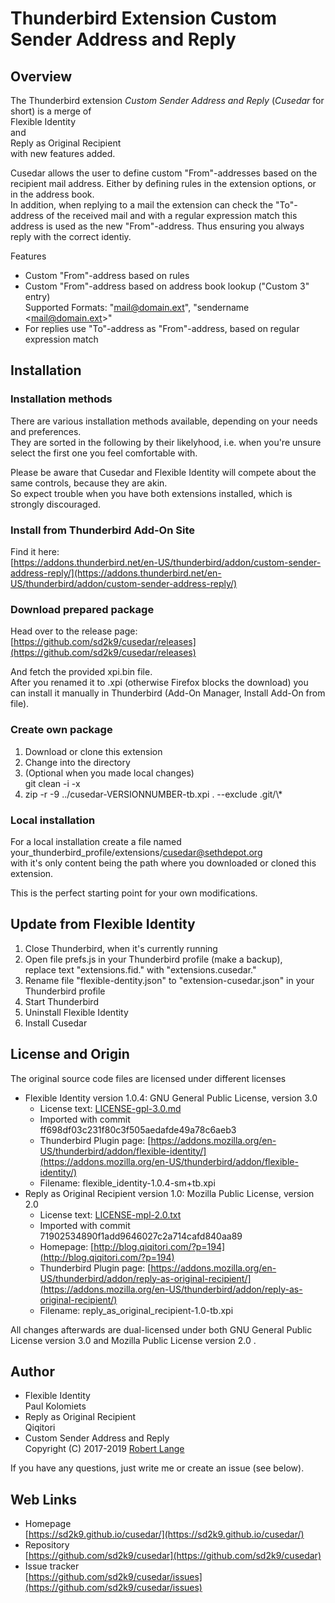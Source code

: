 Thunderbird Extension Custom Sender Address and Reply
=====================================================


Overview
--------
The Thunderbird extension _Custom Sender Address and Reply_
(_Cusedar_ for short) is a merge of  
Flexible Identity  
and  
Reply as Original Recipient  
with new features added.

Cusedar allows the user to define custom "From"-addresses based
on the recipient mail address. Either by defining rules in the extension
options, or in the address book.  
In addition, when replying to a mail the extension can check the "To"-address
of the received mail and with a regular expression match this
address is used as the new "From"-address. Thus ensuring you always reply with
the correct identiy.

Features
- Custom "From"-address based on rules
- Custom "From"-address based on address book lookup ("Custom 3" entry)  
  Supported Formats: "mail@domain.ext", "sendername \<mail@domain.ext\>"
- For replies use "To"-address as "From"-address, based on regular expression match


Installation
------------

### Installation methods
There are various installation methods available, depending on your needs
and preferences.  
They are sorted in the following by their likelyhood, i.e. when you're unsure
select the first one you feel comfortable with.

Please be aware that Cusedar and Flexible Identity will compete about the
same controls, because they are akin.  
So expect trouble when you have both extensions installed, which is
strongly discouraged.

### Install from Thunderbird Add-On Site
Find it here:  
[https://addons.thunderbird.net/en-US/thunderbird/addon/custom-sender-address-reply/](https://addons.thunderbird.net/en-US/thunderbird/addon/custom-sender-address-reply/)

### Download prepared package
Head over to the release page:  
[https://github.com/sd2k9/cusedar/releases](https://github.com/sd2k9/cusedar/releases)

And fetch the provided xpi.bin file.  
After you renamed it to .xpi (otherwise Firefox blocks the download)
you can install it manually in Thunderbird (Add-On Manager, Install Add-On from file).


### Create own package
1. Download or clone this extension
1. Change into the directory
1. (Optional when you made local changes)  
   git clean -i -x
1. zip -r -9 ../cusedar-VERSIONNUMBER-tb.xpi . \-\-exclude .git/\\*

### Local installation
For a local installation create a file named  
your_thunderbird_profile/extensions/cusedar@sethdepot.org  
with it's only content being the path where you downloaded or cloned
this extension.

This is the perfect starting point for your own modifications.


Update from Flexible Identity
-----------------------------
1. Close Thunderbird, when it's currently running
1. Open file prefs.js in your Thunderbird profile (make a backup),  
    replace text "extensions.fid." with "extensions.cusedar."
1. Rename file "flexible-dentity.json" to "extension-cusedar.json"
   in your Thunderbird profile
1. Start Thunderbird
1. Uninstall Flexible Identity
1. Install Cusedar


License and Origin
------------------
The original source code files are licensed under different
licenses
- Flexible Identity version 1.0.4: GNU General Public License, version 3.0
  - License text: [LICENSE-gpl-3.0.md](https://github.com/sd2k9/cusedar/blob/master/LICENSE-gpl-3.0.md)
  - Imported with commit ff698df03c231f80c3f505aedafde49a78c6aeb3
  - Thunderbird Plugin page:
    [https://addons.mozilla.org/en-US/thunderbird/addon/flexible-identity/](https://addons.mozilla.org/en-US/thunderbird/addon/flexible-identity/)
  - Filename: flexible_identity-1.0.4-sm+tb.xpi
- Reply as Original Recipient version 1.0: Mozilla Public License, version 2.0
  - License text: [LICENSE-mpl-2.0.txt](https://raw.githubusercontent.com/sd2k9/cusedar/master/LICENSE-mpl-2.0.txt)
  - Imported with commit 71902534890f1add9646027c2a714cafd840aa89
  - Homepage: [http://blog.qiqitori.com/?p=194](http://blog.qiqitori.com/?p=194)
  - Thunderbird Plugin page:
    [https://addons.mozilla.org/en-US/thunderbird/addon/reply-as-original-recipient/](https://addons.mozilla.org/en-US/thunderbird/addon/reply-as-original-recipient/)
  - Filename: reply_as_original_recipient-1.0-tb.xpi

All changes afterwards are dual-licensed under both
GNU General Public License version 3.0 and
Mozilla Public License version 2.0 .

Author
------
- Flexible Identity  
  Paul Kolomiets
- Reply as Original Recipient  
  Qiqitori
- Custom Sender Address and Reply  
  Copyright (C) 2017-2019  [Robert Lange](https://sethdepot.org/site/RoLa.html)

If you have any questions, just write me or create an issue (see below).



Web Links
---------
- Homepage  
  [https://sd2k9.github.io/cusedar/](https://sd2k9.github.io/cusedar/)
- Repository  
  [https://github.com/sd2k9/cusedar](https://github.com/sd2k9/cusedar)
- Issue tracker  
  [https://github.com/sd2k9/cusedar/issues](https://github.com/sd2k9/cusedar/issues)
